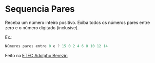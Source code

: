 # Sequencia Pares

Receba um número inteiro positivo. Exiba todos os números pares entre zero e o número digitado (inclusive).  

Ex.:  

```cs
Números pares entre 0 e ? 15 0 2 4 6 8 10 12 14
```

Feito na [ETEC Adolpho Berezin](http://eteab.com.br/cms/)
